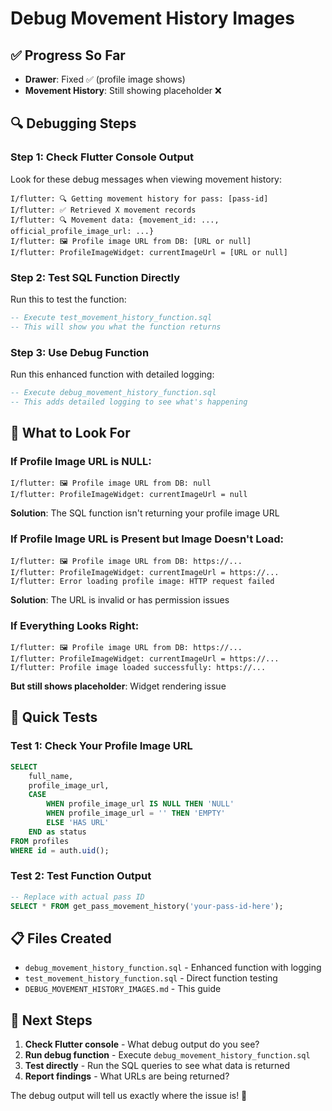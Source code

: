 # Debug Movement History Images

## ✅ **Progress So Far**
- **Drawer**: Fixed ✅ (profile image shows)
- **Movement History**: Still showing placeholder ❌

## 🔍 **Debugging Steps**

### Step 1: Check Flutter Console Output
Look for these debug messages when viewing movement history:

```
I/flutter: 🔍 Getting movement history for pass: [pass-id]
I/flutter: ✅ Retrieved X movement records
I/flutter: 🔍 Movement data: {movement_id: ..., official_profile_image_url: ...}
I/flutter: 🖼️ Profile image URL from DB: [URL or null]
I/flutter: ProfileImageWidget: currentImageUrl = [URL or null]
```

### Step 2: Test SQL Function Directly
Run this to test the function:

```sql
-- Execute test_movement_history_function.sql
-- This will show you what the function returns
```

### Step 3: Use Debug Function
Run this enhanced function with detailed logging:

```sql
-- Execute debug_movement_history_function.sql
-- This adds detailed logging to see what's happening
```

## 🎯 **What to Look For**

### If Profile Image URL is NULL:
```
I/flutter: 🖼️ Profile image URL from DB: null
I/flutter: ProfileImageWidget: currentImageUrl = null
```
**Solution**: The SQL function isn't returning your profile image URL

### If Profile Image URL is Present but Image Doesn't Load:
```
I/flutter: 🖼️ Profile image URL from DB: https://...
I/flutter: ProfileImageWidget: currentImageUrl = https://...
I/flutter: Error loading profile image: HTTP request failed
```
**Solution**: The URL is invalid or has permission issues

### If Everything Looks Right:
```
I/flutter: 🖼️ Profile image URL from DB: https://...
I/flutter: ProfileImageWidget: currentImageUrl = https://...
I/flutter: Profile image loaded successfully: https://...
```
**But still shows placeholder**: Widget rendering issue

## 🔧 **Quick Tests**

### Test 1: Check Your Profile Image URL
```sql
SELECT 
    full_name,
    profile_image_url,
    CASE 
        WHEN profile_image_url IS NULL THEN 'NULL'
        WHEN profile_image_url = '' THEN 'EMPTY'
        ELSE 'HAS URL'
    END as status
FROM profiles 
WHERE id = auth.uid();
```

### Test 2: Test Function Output
```sql
-- Replace with actual pass ID
SELECT * FROM get_pass_movement_history('your-pass-id-here');
```

## 📋 **Files Created**
- `debug_movement_history_function.sql` - Enhanced function with logging
- `test_movement_history_function.sql` - Direct function testing
- `DEBUG_MOVEMENT_HISTORY_IMAGES.md` - This guide

## 🚀 **Next Steps**

1. **Check Flutter console** - What debug output do you see?
2. **Run debug function** - Execute `debug_movement_history_function.sql`
3. **Test directly** - Run the SQL queries to see what data is returned
4. **Report findings** - What URLs are being returned?

The debug output will tell us exactly where the issue is! 🎯